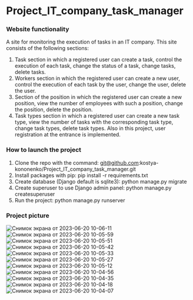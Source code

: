 # Project_IT_company_task_manager

### Website functionality

A site for monitoring the execution of tasks in an IT company.
This site consists of the following sections:
1. Task section in which a registered user can create a task, control the execution of each task, change the status of a task, change tasks, delete tasks.
2. Workers section in which the registered user can create a new user, control the execution of each task by the user, change the user, delete the user.
3. Section of the position in which the registered user can create a new position, view the number of employees with such a position, change the position, delete the position.
4. Task types section in which a registered user can create a new task type, view the number of tasks with the corresponding task type, change task types, delete task types.
Also in this project, user registration at the entrance is implemented.

### How to launch the project

1. Clone the repo with the command: git@github.com:kostya-kononenko/Project_IT_company_task_manager.git
2. Install packages with pip: pip install -r requirements.txt
3. Create database (Django default is sqlite3): python manage.py migrate
4. Create superuser to use Django admin panel: python manage.py createsuperuser
5. Run the project: python manage.py runserver

### Project picture

![Снимок экрана от 2023-06-20 10-06-11](https://github.com/kostya-kononenko/Project_IT_company_task_manager/assets/107486491/fd492f4b-0acf-49c2-b007-16984972e8f9)
![Снимок экрана от 2023-06-20 10-05-59](https://github.com/kostya-kononenko/Project_IT_company_task_manager/assets/107486491/aeb09cc2-525b-474d-94a1-d3b69c75af3c)
![Снимок экрана от 2023-06-20 10-05-51](https://github.com/kostya-kononenko/Project_IT_company_task_manager/assets/107486491/4ba1fe2b-26fb-435b-aefb-112e8a6e8129)
![Снимок экрана от 2023-06-20 10-05-42](https://github.com/kostya-kononenko/Project_IT_company_task_manager/assets/107486491/d66161bc-2144-474e-be3c-8190366343bc)
![Снимок экрана от 2023-06-20 10-05-33](https://github.com/kostya-kononenko/Project_IT_company_task_manager/assets/107486491/a62e25dc-f196-4c2e-a86c-3f2e527e7795)
![Снимок экрана от 2023-06-20 10-05-27](https://github.com/kostya-kononenko/Project_IT_company_task_manager/assets/107486491/4fc5fdd8-5012-49a8-bf98-9f1f1371badf)
![Снимок экрана от 2023-06-20 10-05-12](https://github.com/kostya-kononenko/Project_IT_company_task_manager/assets/107486491/7803dd79-b848-4ea1-9b8c-2a86519bb270)
![Снимок экрана от 2023-06-20 10-04-56](https://github.com/kostya-kononenko/Project_IT_company_task_manager/assets/107486491/db809869-1b51-4460-a04c-f285289c059d)
![Снимок экрана от 2023-06-20 10-04-35](https://github.com/kostya-kononenko/Project_IT_company_task_manager/assets/107486491/c851d3ed-ca8f-40bc-b9e3-b479c45795a8)
![Снимок экрана от 2023-06-20 10-04-18](https://github.com/kostya-kononenko/Project_IT_company_task_manager/assets/107486491/4fcd8e91-001d-49cd-b96b-eef063c24877)
![Снимок экрана от 2023-06-20 10-04-07](https://github.com/kostya-kononenko/Project_IT_company_task_manager/assets/107486491/7f511714-2209-402f-acec-8e0ae6ad3164)
